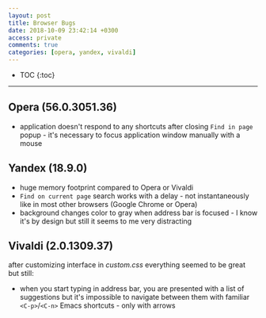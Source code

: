 ```yaml
---
layout: post
title: Browser Bugs
date: 2018-10-09 23:42:14 +0300
access: private
comments: true
categories: [opera, yandex, vivaldi]
---
```


<!-- more -->

* TOC
{:toc}
<hr>

Opera (56.0.3051.36)
--------------------

- application doesn't respond to any shortcuts after closing `Find in page`
  popup - it's necessary to focus application window manually with a mouse

Yandex (18.9.0)
---------------

- huge memory footprint compared to Opera or Vivaldi
- `Find on current page` search works with a delay - not instantaneously
  like in most other browsers (Google Chrome or Opera)
- background changes color to gray when address bar is focused - I know
  it's by design but still it seems to me very distracting

Vivaldi (2.0.1309.37)
---------------------

after customizing interface in _custom.css_ everything seemed to be great
but still:

- when you start typing in address bar, you are presented with a list of
  suggestions but it's impossible to navigate between them with familiar
  `<C-p>`/`<C-n>` Emacs shortcuts - only with arrows
